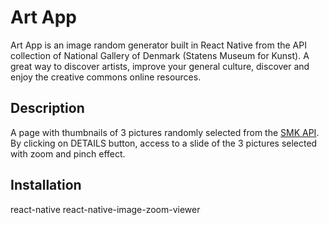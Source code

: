 # Art App

Art App is an image random generator built in React Native from the API collection of National Gallery of Denmark (Statens Museum for Kunst). A great way to discover artists, improve your general culture, discover and enjoy the creative commons online resources. 

## Description

 A page with thumbnails of 3 pictures randomly selected from the [SMK API](https://www.smk.dk/en/article/smk-api/). By clicking on DETAILS button, access to a slide of the 3 pictures selected with zoom and pinch effect. 

## Installation

react-native 
react-native-image-zoom-viewer
